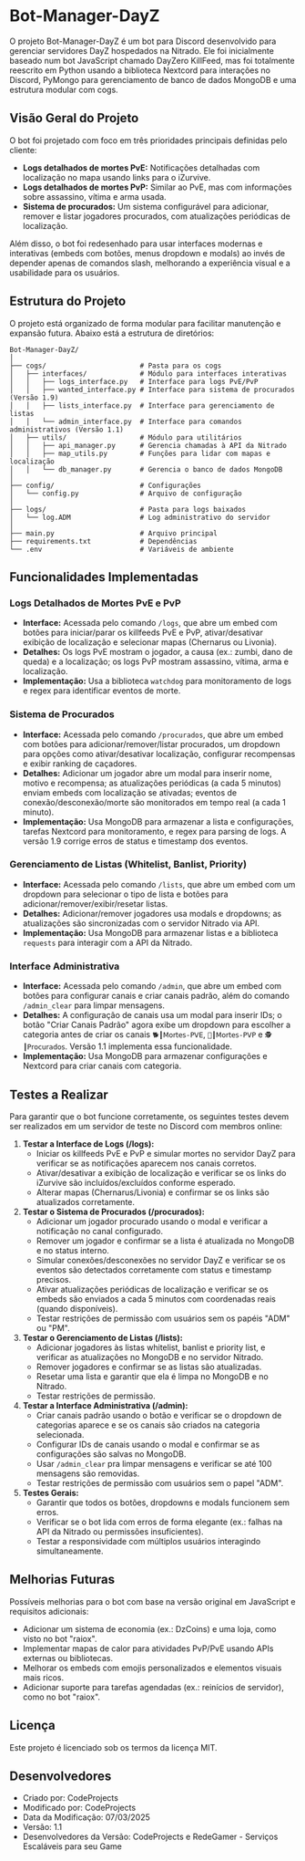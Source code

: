 
# Bot-Manager-DayZ

O projeto Bot-Manager-DayZ é um bot para Discord desenvolvido para gerenciar servidores DayZ hospedados na Nitrado. Ele foi inicialmente baseado num bot JavaScript chamado DayZero KillFeed, mas foi totalmente reescrito em Python usando a biblioteca Nextcord para interações no Discord, PyMongo para gerenciamento de banco de dados MongoDB e uma estrutura modular com cogs.

## Visão Geral do Projeto

O bot foi projetado com foco em três prioridades principais definidas pelo cliente:
- **Logs detalhados de mortes PvE:** Notificações detalhadas com localização no mapa usando links para o iZurvive.
- **Logs detalhados de mortes PvP:** Similar ao PvE, mas com informações sobre assassino, vítima e arma usada.
- **Sistema de procurados:** Um sistema configurável para adicionar, remover e listar jogadores procurados, com atualizações periódicas de localização.

Além disso, o bot foi redesenhado para usar interfaces modernas e interativas (embeds com botões, menus dropdown e modals) ao invés de depender apenas de comandos slash, melhorando a experiência visual e a usabilidade para os usuários.

## Estrutura do Projeto

O projeto está organizado de forma modular para facilitar manutenção e expansão futura. Abaixo está a estrutura de diretórios:

```
Bot-Manager-DayZ/
│
├── cogs/                       # Pasta para os cogs
│   ├── interfaces/             # Módulo para interfaces interativas
│   │   ├── logs_interface.py   # Interface para logs PvE/PvP
│   │   ├── wanted_interface.py # Interface para sistema de procurados (Versão 1.9)
│   │   ├── lists_interface.py  # Interface para gerenciamento de listas
│   │   └── admin_interface.py  # Interface para comandos administrativos (Versão 1.1)
│   ├── utils/                  # Módulo para utilitários
│   │   ├── api_manager.py      # Gerencia chamadas à API da Nitrado
│   │   ├── map_utils.py        # Funções para lidar com mapas e localização
│   │   └── db_manager.py       # Gerencia o banco de dados MongoDB
│
├── config/                     # Configurações
│   └── config.py               # Arquivo de configuração
│
├── logs/                       # Pasta para logs baixados
│   └── log.ADM                 # Log administrativo do servidor
│
├── main.py                     # Arquivo principal
├── requirements.txt            # Dependências
└── .env                        # Variáveis de ambiente
```

## Funcionalidades Implementadas

### Logs Detalhados de Mortes PvE e PvP
- **Interface:** Acessada pelo comando `/logs`, que abre um embed com botões para iniciar/parar os killfeeds PvE e PvP, ativar/desativar exibição de localização e selecionar mapas (Chernarus ou Livonia).
- **Detalhes:** Os logs PvE mostram o jogador, a causa (ex.: zumbi, dano de queda) e a localização; os logs PvP mostram assassino, vítima, arma e localização.
- **Implementação:** Usa a biblioteca `watchdog` para monitoramento de logs e regex para identificar eventos de morte.

### Sistema de Procurados
- **Interface:** Acessada pelo comando `/procurados`, que abre um embed com botões para adicionar/remover/listar procurados, um dropdown para opções como ativar/desativar localização, configurar recompensas e exibir ranking de caçadores.
- **Detalhes:** Adicionar um jogador abre um modal para inserir nome, motivo e recompensa; as atualizações periódicas (a cada 5 minutos) enviam embeds com localização se ativadas; eventos de conexão/desconexão/morte são monitorados em tempo real (a cada 1 minuto).
- **Implementação:** Usa MongoDB para armazenar a lista e configurações, tarefas Nextcord para monitoramento, e regex para parsing de logs. A versão 1.9 corrige erros de status e timestamp dos eventos.

### Gerenciamento de Listas (Whitelist, Banlist, Priority)
- **Interface:** Acessada pelo comando `/lists`, que abre um embed com um dropdown para selecionar o tipo de lista e botões para adicionar/remover/exibir/resetar listas.
- **Detalhes:** Adicionar/remover jogadores usa modals e dropdowns; as atualizações são sincronizadas com o servidor Nitrado via API.
- **Implementação:** Usa MongoDB para armazenar listas e a biblioteca `requests` para interagir com a API da Nitrado.

### Interface Administrativa
- **Interface:** Acessada pelo comando `/admin`, que abre um embed com botões para configurar canais e criar canais padrão, além do comando `/admin_clear` para limpar mensagens.
- **Detalhes:** A configuração de canais usa um modal para inserir IDs; o botão "Criar Canais Padrão" agora exibe um dropdown para escolher a categoria antes de criar os canais `🐕┃𝖬𝗈𝗋𝗍𝖾𝗌-𝖯𝖵𝖤`, `👻┃𝖬𝗈𝗋𝗍𝖾𝗌-𝖯𝖵𝖯` e `🕵️┃𝖯𝗋𝗈𝖼𝗎𝗋𝖺𝖽𝗈𝗌`. Versão 1.1 implementa essa funcionalidade.
- **Implementação:** Usa MongoDB para armazenar configurações e Nextcord para criar canais com categoria.

## Testes a Realizar

Para garantir que o bot funcione corretamente, os seguintes testes devem ser realizados em um servidor de teste no Discord com membros online:
1. **Testar a Interface de Logs (/logs):**
   - Iniciar os killfeeds PvE e PvP e simular mortes no servidor DayZ para verificar se as notificações aparecem nos canais corretos.
   - Ativar/desativar a exibição de localização e verificar se os links do iZurvive são incluídos/excluídos conforme esperado.
   - Alterar mapas (Chernarus/Livonia) e confirmar se os links são atualizados corretamente.
2. **Testar o Sistema de Procurados (/procurados):**
   - Adicionar um jogador procurado usando o modal e verificar a notificação no canal configurado.
   - Remover um jogador e confirmar se a lista é atualizada no MongoDB e no status interno.
   - Simular conexões/desconexões no servidor DayZ e verificar se os eventos são detectados corretamente com status e timestamp precisos.
   - Ativar atualizações periódicas de localização e verificar se os embeds são enviados a cada 5 minutos com coordenadas reais (quando disponíveis).
   - Testar restrições de permissão com usuários sem os papéis "ADM" ou "PM".
3. **Testar o Gerenciamento de Listas (/lists):**
   - Adicionar jogadores às listas whitelist, banlist e priority list, e verificar as atualizações no MongoDB e no servidor Nitrado.
   - Remover jogadores e confirmar se as listas são atualizadas.
   - Resetar uma lista e garantir que ela é limpa no MongoDB e no Nitrado.
   - Testar restrições de permissão.
4. **Testar a Interface Administrativa (/admin):**
   - Criar canais padrão usando o botão e verificar se o dropdown de categorias aparece e se os canais são criados na categoria selecionada.
   - Configurar IDs de canais usando o modal e confirmar se as configurações são salvas no MongoDB.
   - Usar `/admin_clear` pra limpar mensagens e verificar se até 100 mensagens são removidas.
   - Testar restrições de permissão com usuários sem o papel "ADM".
5. **Testes Gerais:**
   - Garantir que todos os botões, dropdowns e modals funcionem sem erros.
   - Verificar se o bot lida com erros de forma elegante (ex.: falhas na API da Nitrado ou permissões insuficientes).
   - Testar a responsividade com múltiplos usuários interagindo simultaneamente.

## Melhorias Futuras

Possíveis melhorias para o bot com base na versão original em JavaScript e requisitos adicionais:
- Adicionar um sistema de economia (ex.: DzCoins) e uma loja, como visto no bot "raiox".
- Implementar mapas de calor para atividades PvP/PvE usando APIs externas ou bibliotecas.
- Melhorar os embeds com emojis personalizados e elementos visuais mais ricos.
- Adicionar suporte para tarefas agendadas (ex.: reinícios de servidor), como no bot "raiox".

## Licença

Este projeto é licenciado sob os termos da licença MIT.

## Desenvolvedores

- Criado por: CodeProjects
- Modificado por: CodeProjects
- Data da Modificação: 07/03/2025
- Versão: 1.1
- Desenvolvedores da Versão: CodeProjects e RedeGamer - Serviços Escaláveis para seu Game
